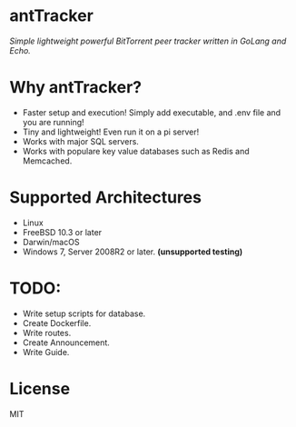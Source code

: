# antTracker

*Simple lightweight powerful BitTorrent peer tracker written in GoLang and Echo.*

# Why antTracker?

- Faster setup and execution! Simply add executable, and .env file and you are running!
- Tiny and lightweight! Even run it on a pi server!
- Works with major SQL servers.
- Works with populare key value databases such as Redis and Memcached.

# Supported Architectures

- Linux
- FreeBSD 10.3 or later
- Darwin/macOS
- Windows 7, Server 2008R2 or later. **(unsupported testing)**

# TODO:

- Write setup scripts for database.
- Create Dockerfile.
- Write routes.
- Create Announcement.
- Write Guide.

# License

MIT
